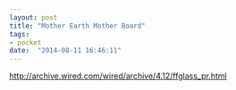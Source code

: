 ```yaml
---
layout: post
title: "Mother Earth Mother Board"
tags:
- pocket
date:  "2014-08-11 16:46:11"
---
```


http://archive.wired.com/wired/archive/4.12/ffglass_pr.html

